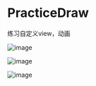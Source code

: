 # PracticeDraw
练习自定义view，动画

![image](https://github.com/303540023/PracticeDraw/blob/master/ViewL/view.gif)

![image](https://github.com/303540023/PracticeDraw/blob/master/ViewL/waterripe.gif)

![image](https://github.com/303540023/PracticeDraw/blob/53c9a3e44d06027360f5b0ea6857df072c1065ed/ViewL/flipboard.gif)
